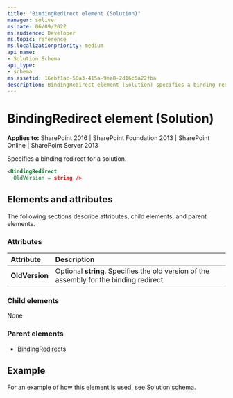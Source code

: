 ```yaml
---
title: "BindingRedirect element (Solution)"
manager: soliver
ms.date: 06/09/2022
ms.audience: Developer
ms.topic: reference
ms.localizationpriority: medium
api_name:
- Solution Schema
api_type:
- schema
ms.assetid: 16ebf1ac-50a3-415a-9ea8-2d16c5a22fba
description: BindingRedirect element (Solution) specifies a binding redirect for a solution.
---
```


# BindingRedirect element (Solution)

**Applies to:** SharePoint 2016 | SharePoint Foundation 2013 | SharePoint Online | SharePoint Server 2013

Specifies a binding redirect for a solution.

```XML
<BindingRedirect
  OldVersion = string />
```

## Elements and attributes

The following sections describe attributes, child elements, and parent elements.

### Attributes

|**Attribute**|**Description**|
|:-----|:-----|
|**OldVersion** <br/> |Optional **string**. Specifies the old version of the assembly for the binding redirect.  <br/> |

### Child elements

None

### Parent elements

- [BindingRedirects](bindingredirects-element-solution.md)

## Example

For an example of how this element is used, see [Solution schema](solution-schema.md).
